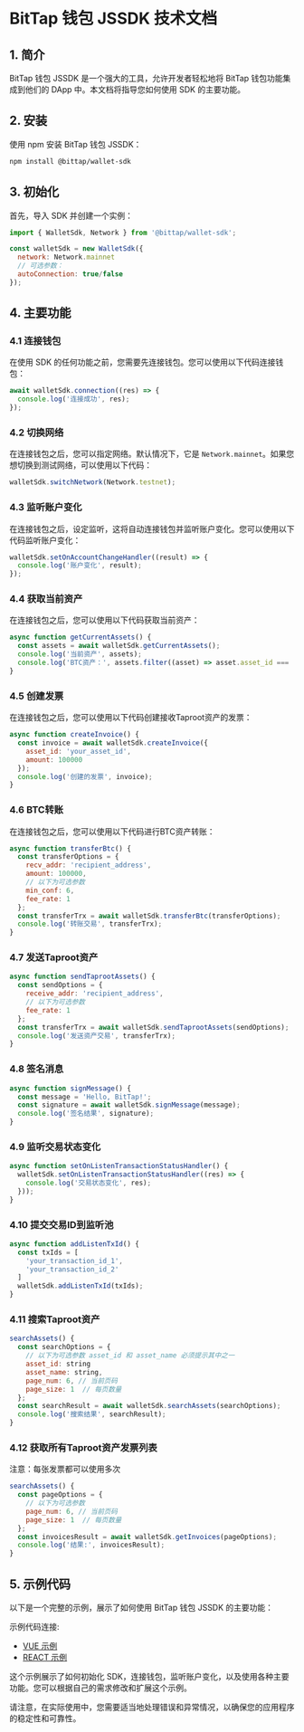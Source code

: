 # BitTap 钱包 JSSDK 技术文档

## 1. 简介

BitTap 钱包 JSSDK 是一个强大的工具，允许开发者轻松地将 BitTap 钱包功能集成到他们的 DApp 中。本文档将指导您如何使用 SDK 的主要功能。

## 2. 安装

使用 npm 安装 BitTap 钱包 JSSDK：

```bash
npm install @bittap/wallet-sdk
```

## 3. 初始化

首先，导入 SDK 并创建一个实例：

```javascript
import { WalletSdk, Network } from '@bittap/wallet-sdk';

const walletSdk = new WalletSdk({ 
  network: Network.mainnet
  // 可选参数：
  autoConnection: true/false
});
```

## 4. 主要功能

### 4.1 连接钱包

在使用 SDK 的任何功能之前，您需要先连接钱包。您可以使用以下代码连接钱包：

```javascript
await walletSdk.connection((res) => {
  console.log('连接成功', res);
});
```

### 4.2 切换网络

在连接钱包之后，您可以指定网络。默认情况下，它是 `Network.mainnet`。如果您想切换到测试网络，可以使用以下代码：

```javascript
walletSdk.switchNetwork(Network.testnet);
```

### 4.3 监听账户变化

在连接钱包之后，设定监听，这将自动连接钱包并监听账户变化。您可以使用以下代码监听账户变化：

```javascript
walletSdk.setOnAccountChangeHandler((result) => {
  console.log('账户变化', result);
});
```

### 4.4 获取当前资产

在连接钱包之后，您可以使用以下代码获取当前资产：

```javascript
async function getCurrentAssets() {
  const assets = await walletSdk.getCurrentAssets();
  console.log('当前资产', assets);
  console.log('BTC资产：', assets.filter((asset) => asset.asset_id === 'Base'));
}
```

### 4.5 创建发票

在连接钱包之后，您可以使用以下代码创建接收Taproot资产的发票：

```javascript
async function createInvoice() {
  const invoice = await walletSdk.createInvoice({
    asset_id: 'your_asset_id',
    amount: 100000
  });
  console.log('创建的发票', invoice);
}
```

### 4.6 BTC转账

在连接钱包之后，您可以使用以下代码进行BTC资产转账：

```javascript
async function transferBtc() {
  const transferOptions = {
    recv_addr: 'recipient_address',
    amount: 100000,
    // 以下为可选参数
    min_conf: 6,
    fee_rate: 1
  };
  const transferTrx = await walletSdk.transferBtc(transferOptions);
  console.log('转账交易', transferTrx);
}
```

### 4.7 发送Taproot资产

```javascript
async function sendTaprootAssets() {
  const sendOptions = {
    receive_addr: 'recipient_address',
    // 以下为可选参数
    fee_rate: 1
  };
  const transferTrx = await walletSdk.sendTaprootAssets(sendOptions);
  console.log('发送资产交易', transferTrx);
}
```

### 4.8 签名消息

```javascript
async function signMessage() {
  const message = 'Hello, BitTap!';
  const signature = await walletSdk.signMessage(message);
  console.log('签名结果', signature);
}
```

### 4.9 监听交易状态变化

```javascript
async function setOnListenTransactionStatusHandler() {
  walletSdk.setOnListenTransactionStatusHandler((res) => {
    console.log('交易状态变化', res);
  }));
}
```

### 4.10 提交交易ID到监听池

```javascript
async function addListenTxId() {
  const txIds = [
    'your_transaction_id_1',
    'your_transaction_id_2'
  ]
  walletSdk.addListenTxId(txIds);
}
```

### 4.11 搜索Taproot资产
```javascript
searchAssets() {
  const searchOptions = {
    // 以下为可选参数 asset_id 和 asset_name 必须提示其中之一
    asset_id: string
    asset_name: string,
    page_num: 6, // 当前页码
    page_size: 1  // 每页数量
  };
  const searchResult = await walletSdk.searchAssets(searchOptions);
  console.log('搜索结果', searchResult);
}
```
### 4.12 获取所有Taproot资产发票列表

注意：每张发票都可以使用多次

```javascript
searchAssets() {
  const pageOptions = {
    // 以下为可选参数 
    page_num: 6, // 当前页码
    page_size: 1  // 每页数量
  };
  const invoicesResult = await walletSdk.getInvoices(pageOptions);
  console.log('结果:', invoicesResult);
}
```



## 5. 示例代码

以下是一个完整的示例，展示了如何使用 BitTap 钱包 JSSDK 的主要功能：

示例代码连接: 
* [VUE 示例](https://bittap-vue.onebits.org/)
* [REACT 示例](https://bittap-react.onebits.org/)

这个示例展示了如何初始化 SDK，连接钱包，监听账户变化，以及使用各种主要功能。您可以根据自己的需求修改和扩展这个示例。

请注意，在实际使用中，您需要适当地处理错误和异常情况，以确保您的应用程序的稳定性和可靠性。
